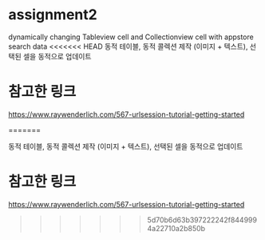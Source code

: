 # assignment2
dynamically changing Tableview cell and Collectionview cell with appstore search data
<<<<<<< HEAD
동적 테이블, 동적 콜렉션 제작 (이미지 + 텍스트), 선택된 셀을 동적으로 업데이트
# 참고한 링크
https://www.raywenderlich.com/567-urlsession-tutorial-getting-started

=======


동적 테이블, 동적 콜렉션 제작 (이미지 + 텍스트), 선택된 셀을 동적으로 업데이트
# 참고한 링크
https://www.raywenderlich.com/567-urlsession-tutorial-getting-started
>>>>>>> 5d70b6d63b397222242f8449994a22710a2b850b
